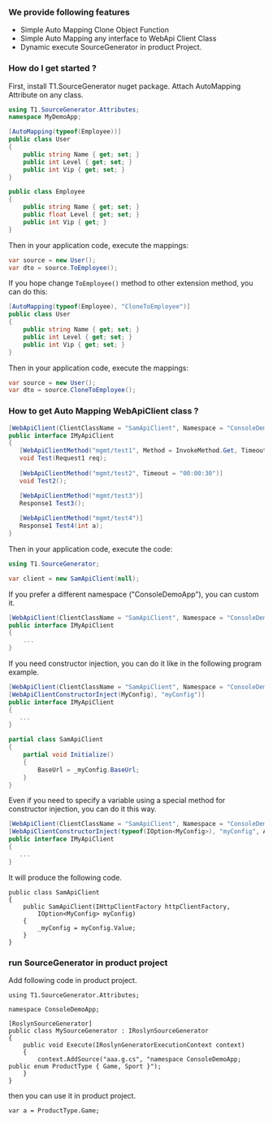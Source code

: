 ### We provide following features

* Simple Auto Mapping Clone Object Function
* Simple Auto Mapping any interface to WebApi Client Class
* Dynamic execute SourceGenerator in product Project.

### How do I get started ?

First, install T1.SourceGenerator nuget package.
Attach AutoMapping Attribute on any class.

```csharp
using T1.SourceGenerator.Attributes;
namespace MyDemoApp;

[AutoMapping(typeof(Employee))]
public class User
{
    public string Name { get; set; }
    public int Level { get; set; }
    public int Vip { get; set; }
}

public class Employee 
{
    public string Name { get; set; }
    public float Level { get; set; }
    public int Vip { get; }
}
```

Then in your application code, execute the mappings:
```csharp
var source = new User();
var dto = source.ToEmployee(); 
```

If you hope change `ToEmployee()` method to other extension method, you can do this:
```csharp
[AutoMapping(typeof(Employee), "CloneToEmployee")]
public class User
{
    public string Name { get; set; }
    public int Level { get; set; }
    public int Vip { get; set; }
}
```

Then in your application code, execute the mappings:
```csharp
var source = new User();
var dto = source.CloneToEmployee(); 
```

###  How to get Auto Mapping WebApiClient class ?
```csharp
[WebApiClient(ClientClassName = "SamApiClient", Namespace = "ConsoleDemoApp")]
public interface IMyApiClient
{
   [WebApiClientMethod("mgmt/test1", Method = InvokeMethod.Get, Timeout = "00:00:10")]
   void Test(Request1 req);
    
   [WebApiClientMethod("mgmt/test2", Timeout = "00:00:30")]
   void Test2();

   [WebApiClientMethod("mgmt/test3")]
   Response1 Test3();
   
   [WebApiClientMethod("mgmt/test4")]
   Response1 Test4(int a);
}
```

Then in your application code, execute the code:
```csharp
using T1.SourceGenerator;

var client = new SamApiClient(null);
```

If you prefer a different namespace ("ConsoleDemoApp"), you can custom it.
```csharp
[WebApiClient(ClientClassName = "SamApiClient", Namespace = "ConsoleDemoApp")]
public interface IMyApiClient
{
    ...
}
```

If you need constructor injection, you can do it like in the following program example.
```csharp
[WebApiClient(ClientClassName = "SamApiClient", Namespace = "ConsoleDemoApp")]
[WebApiClientConstructorInject(MyConfig), "myConfig")]
public interface IMyApiClient
{
   ...
}

partial class SamApiClient
{
    partial void Initialize()
    {
        BaseUrl = _myConfig.BaseUrl;
    }
}
```

Even if you need to specify a variable using a special method for constructor injection, you can do it this way.
```csharp
[WebApiClient(ClientClassName = "SamApiClient", Namespace = "ConsoleDemoApp")]
[WebApiClientConstructorInject(typeof(IOption<MyConfig>), "myConfig", AssignCode="myConfig.Value")]
public interface IMyApiClient
{
   ...
}
```

It will produce the following code.
```
public class SamApiClient
{
    public SamApiClient(IHttpClientFactory httpClientFactory,
        IOption<MyConfig> myConfig)   
    {
        _myConfig = myConfig.Value;
    }
}
```

### run SourceGenerator in product project

Add following code in product project.
```
using T1.SourceGenerator.Attributes;

namespace ConsoleDemoApp;

[RoslynSourceGenerator]
public class MySourceGenerator : IRoslynSourceGenerator
{
    public void Execute(IRoslynGeneratorExecutionContext context)
    {
        context.AddSource("aaa.g.cs", "namespace ConsoleDemoApp; public enum ProductType { Game, Sport }");
    }
}
```

then you can use it in product project.
```
var a = ProductType.Game;
```


